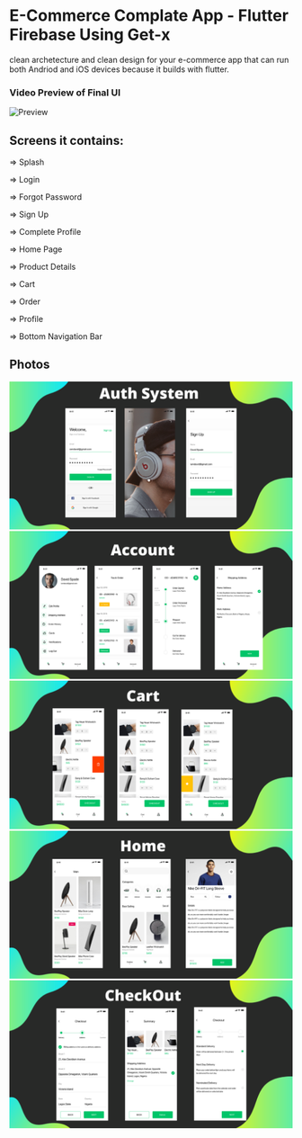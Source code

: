 # E-Commerce Complate App - Flutter Firebase Using Get-x

clean archetecture and clean design for your e-commerce app that can
run both Andriod and iOS devices because it builds with flutter.


### Video Preview of Final UI

![Preview](/intro.gif)

## Screens it contains:

=> Splash

=> Login

=> Forgot Password

=> Sign Up

=> Complete Profile

=> Home Page

=> Product Details

=> Cart

=> Order

=> Profile

=> Bottom Navigation Bar

## Photos
![Preview](/Auth.png)
![Preview](Account.png)
![Preview](Cart.png)
![Preview](Home.png)
![Preview](CheckOut.png)
